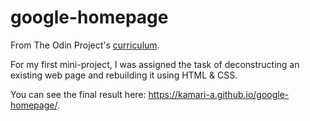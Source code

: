 # google-homepage
 From The Odin Project's [curriculum](http://www.theodinproject.com/courses/web-development-101/lessons/html-css).
 
 For my first mini-project, I was assigned the task of deconstructing an existing web page and rebuilding it using HTML & CSS.
 
 You can see the final result here: https://kamari-a.github.io/google-homepage/. 
